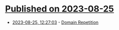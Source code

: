 # [Published on 2023-08-25](index.md)

* [2023-08-25, 12:27:03](https://lobste.rs/s/scur3x/domain_repetition) - [Domain Repetition](https://iquilezles.org/articles/sdfrepetition/)
